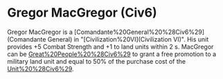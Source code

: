 # Gregor MacGregor (Civ6)

Gregor MacGregor is a [Comandante%20General%20%28Civ6%29](Comandante General) in "[Civilization%20VI](Civilization VI)". His unit provides +5 Combat Strength and +1 to land units within 2 s.
MacGregor can be [Great%20People%20%28Civ6%29](retired) to grant a free promotion to a military land unit and equal to 50% of the purchase cost of the [Unit%20%28Civ6%29](unit).